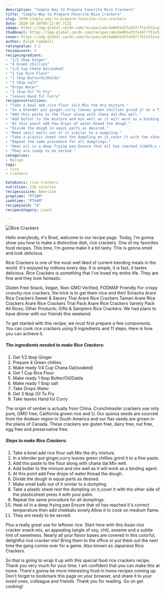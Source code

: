 ```yaml
---
description: "Simple Way to Prepare Favorite Rice Crackers"
title: "Simple Way to Prepare Favorite Rice Crackers"
slug: 2699-simple-way-to-prepare-favorite-rice-crackers
date: 2020-10-30T08:12:07.712Z
image: https://img-global.cpcdn.com/recipes/abc4a065e25fa347/751x532cq70/rice-crackers-recipe-main-photo.jpg
thumbnail: https://img-global.cpcdn.com/recipes/abc4a065e25fa347/751x532cq70/rice-crackers-recipe-main-photo.jpg
cover: https://img-global.cpcdn.com/recipes/abc4a065e25fa347/751x532cq70/rice-crackers-recipe-main-photo.jpg
author: Ralph Campbell
ratingvalue: 3.2
reviewcount: 3
recipeingredient:
- "1/2 tbsp Ginger"
- "4 Green chillies"
- "1/4 Cup Chana Dalsoaked"
- "1 Cup Rice Flour"
- "1 tbsp ButterOilDalda"
- "1 tbsp salt"
- "Drops Water"
- "3 tbsp Oil To Fry"
- "leaves Hand ful Curry"
recipeinstructions:
- "Take a bowl add rice flour salt.Mix the dry mixture."
- "In a blender put ginger,curry leaves green chillies grind it to a fine paste."
- "Add this paste to the flour along with chana dal.Mix well."
- "Add butter to the mixture and mix well as it will work as a binding agent."
- "At this point add Few drops of water.Knead the dough."
- "Divide the dough in equal parts as desired."
- "Make small balls out of it similar to a dumpling."
- "Take a plastic sheet rest the dumpling on it,cover it with the other side of the plasticsheet press it with your palm."
- "Repeat the same procedure for all dumplings."
- "Heat oil in a deep frying pan.Ensure that oil has reached it&#39;s correct temperature then add chekkalu slowly.Allow it to cook on medium flame."
- "They are ready to be served."
categories:
- Recipe
tags:
- rice
- crackers

katakunci: rice crackers 
nutrition: 116 calories
recipecuisine: American
preptime: "PT10M"
cooktime: "PT44M"
recipeyield: "4"
recipecategory: Lunch

---
```



![Rice Crackers](https://img-global.cpcdn.com/recipes/abc4a065e25fa347/751x532cq70/rice-crackers-recipe-main-photo.jpg)

Hello everybody, it's Brad, welcome to our recipe page. Today, I'm gonna show you how to make a distinctive dish, rice crackers. One of my favorites food recipes. This time, I'm gonna make it a bit tasty. This is gonna smell and look delicious.

Rice Crackers is one of the most well liked of current trending meals in the world. It's enjoyed by millions every day. It is simple, it is fast, it tastes delicious. Rice Crackers is something that I've loved my entire life. They are fine and they look fantastic.

Gluten Free Snack, Vegan, Non-GMO Verified, FODMAP Friendly For crispy crunchy rice crackers, the trick is to get them nice and thin! Sriracha Arare Rice Crackers Sweet &amp; Savory Thai Arare Rice Crackers Tamari Arare Rice Crackers Arare Rice Crackers Trial Pack Arare Rice Crackers Variety Pack All Rices; Other Products; Gifts &amp; Samplers Rice Crackers: We had plans to have dinner with our friends this weekend.


To get started with this recipe, we must first prepare a few components. You can cook rice crackers using 9 ingredients and 11 steps. Here is how you can achieve it.

<!--inarticleads1-->

##### The ingredients needed to make Rice Crackers:

1. Get 1/2 tbsp Ginger
1. Prepare 4 Green chillies
1. Make ready 1/4 Cup Chana Dal(soaked)
1. Get 1 Cup Rice Flour
1. Make ready 1 tbsp Butter/Oil/Dalda
1. Make ready 1 tbsp salt
1. Take Drops Water
1. Get 3 tbsp Oil To Fry
1. Take leaves Hand ful Curry


The origin of senbei is actually from China. Crunchmaster crackers use only pure, GMO free, California grown rice and U. Our quinoa seeds are sourced from the Andean region in South America and our flax seeds are grown in the plains of Canada. These crackers are gluten free, dairy free, nut free, egg free and preservative free. 

<!--inarticleads2-->

##### Steps to make Rice Crackers:

1. Take a bowl add rice flour salt.Mix the dry mixture.
1. In a blender put ginger,curry leaves green chillies grind it to a fine paste.
1. Add this paste to the flour along with chana dal.Mix well.
1. Add butter to the mixture and mix well as it will work as a binding agent.
1. At this point add Few drops of water.Knead the dough.
1. Divide the dough in equal parts as desired.
1. Make small balls out of it similar to a dumpling.
1. Take a plastic sheet rest the dumpling on it,cover it with the other side of the plasticsheet press it with your palm.
1. Repeat the same procedure for all dumplings.
1. Heat oil in a deep frying pan.Ensure that oil has reached it&#39;s correct temperature then add chekkalu slowly.Allow it to cook on medium flame.
1. They are ready to be served.


Plus a really great use for leftover rice. Start here with this Asian rice cracker snack mix, an appealing tangle of soy, chili, sesame and a subtle hint of sweetness. Nearly all your flavor bases are covered in this colorful, delightful rice cracker mix! Bring them to the office or put them out the next time the gang comes over for a game. Also known as Japanese Rice Crackers. 

So that is going to wrap it up with this special food rice crackers recipe. Thank you very much for your time. I am confident that you can make this at home. There's gonna be more interesting food in home recipes coming up. Don't forget to bookmark this page on your browser, and share it to your loved ones, colleague and friends. Thank you for reading. Go on get cooking!
